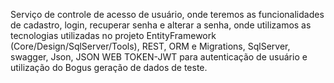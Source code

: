 Serviço de controle de acesso de usuário, onde teremos as funcionalidades de cadastro, login, recuperar senha e alterar a senha, onde utilizamos as tecnologias utilizadas no projeto EntityFramework (Core/Design/SqlServer/Tools), REST, ORM e Migrations, SqlServer, swagger, Json, JSON WEB TOKEN-JWT para autenticação de usuário e utilização do Bogus geração de dados de teste.